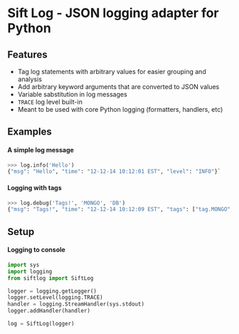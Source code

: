 Sift Log - JSON logging adapter for Python
===============

## Features
* Tag log statements with arbitrary values for easier grouping and analysis
* Add arbitrary keyword arguments that are converted to JSON values
* Variable sabstitution in log messages
* `TRACE` log level built-in
* Meant to be used with core Python logging (formatters, handlers, etc)
 
## Examples
#### A simple log message
```python
>>> log.info('Hello')
{"msg": "Hello", "time": "12-12-14 10:12:01 EST", "level": "INFO"}`
```
#### Logging with tags
```python
>>> log.debug('Tags!', 'MONGO', 'DB')
{"msg": "Tags!", "time": "12-12-14 10:12:09 EST", "tags": ["tag.MONGO", "tag.DB"], "level": "DEBUG"}
```

## Setup
#### Logging to console
```python
import sys
import logging
from siftlog import SiftLog

logger = logging.getLogger()
logger.setLevel(logging.TRACE)
handler = logging.StreamHandler(sys.stdout)
logger.addHandler(handler)

log = SiftLog(logger)
```

